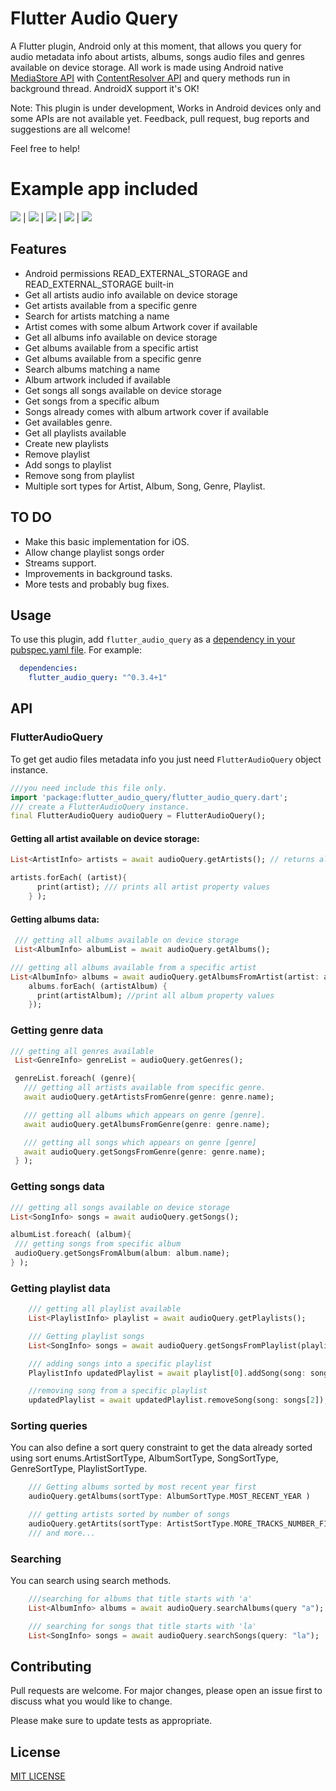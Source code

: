 # Flutter Audio Query

A Flutter plugin, Android only at this moment, that allows you query for audio metadata info about artists, albums, songs audio files and genres available on device storage. All work is made using Android native [MediaStore API](https://developer.android.com/reference/android/provider/MediaStore) with [ContentResolver API](https://developer.android.com/reference/android/content/ContentResolver) and query methods run in background thread. AndroidX support it's OK!

Note: This plugin is under development, Works in Android devices only and some APIs are not available yet. Feedback, pull request, bug reports and suggestions are all welcome!

Feel free to help!

# Example app included

![](https://i.ibb.co/ypbxFLz/artists-anim.gif) |
![](https://i.ibb.co/0c8MpDZ/albums-anim.gif) |
![](https://i.ibb.co/CmYV3qR/genres-anim.gif) |
![](https://i.ibb.co/64qtVZC/songs-anim.gif) |
![](https://i.ibb.co/86VzvyT/playlists-anim.gif)


## Features
* Android permissions READ_EXTERNAL_STORAGE and READ_EXTERNAL_STORAGE built-in
* Get all artists audio info available on device storage
* Get artists available from a specific genre
* Search for artists matching a name
* Artist comes with some album Artwork cover if available
* Get all albums info available on device storage
* Get albums available from a specific artist
* Get albums available from a specific genre
* Search albums matching a name
* Album artwork included if available
* Get songs all songs available on device storage
* Get songs from a specific album
* Songs already comes with album artwork cover if available
* Get availables genre.
* Get all playlists available
* Create new playlists
* Remove playlist
* Add songs to playlist
* Remove song from playlist
* Multiple sort types for Artist, Album, Song, Genre, Playlist.

## TO DO
* Make this basic implementation for iOS.
* Allow change playlist songs order
* Streams support.
* Improvements in background tasks.
* More tests and probably bug fixes.

## Usage
To use this plugin, add `flutter_audio_query` as a [dependency in your pubspec.yaml file](https://flutter.io/platform-plugins/). For example:

```yaml
  dependencies:
    flutter_audio_query: "^0.3.4+1"
```

## API

### FlutterAudioQuery
To get get audio files metadata info you just need `FlutterAudioQuery` object instance.

```dart
///you need include this file only.
import 'package:flutter_audio_query/flutter_audio_query.dart';
/// create a FlutterAudioQuery instance.
final FlutterAudioQuery audioQuery = FlutterAudioQuery();
```
#### Getting all artist available on device storage:
```dart
List<ArtistInfo> artists = await audioQuery.getArtists(); // returns all artists available

artists.forEach( (artist){
      print(artist); /// prints all artist property values
    } );
```
#### Getting albums data:
```dart
 /// getting all albums available on device storage
 List<AlbumInfo> albumList = await audioQuery.getAlbums();

/// getting all albums available from a specific artist
List<AlbumInfo> albums = await audioQuery.getAlbumsFromArtist(artist: artist.name);
    albums.forEach( (artistAlbum) {
      print(artistAlbum); //print all album property values
    });
```
### Getting genre data
```dart
/// getting all genres available
 List<GenreInfo> genreList = audioQuery.getGenres();

 genreList.foreach( (genre){
   /// getting all artists available from specific genre.
   await audioQuery.getArtistsFromGenre(genre: genre.name);

   /// getting all albums which appears on genre [genre].
   await audioQuery.getAlbumsFromGenre(genre: genre.name);

   /// getting all songs which appears on genre [genre]
   await audioQuery.getSongsFromGenre(genre: genre.name);
 } );
 ```
 ### Getting songs data
 ```dart
 /// getting all songs available on device storage
List<SongInfo> songs = await audioQuery.getSongs();

albumList.foreach( (album){
  /// getting songs from specific album
  audioQuery.getSongsFromAlbum(album: album.name);
 } );
```

### Getting playlist data
```dart
    /// getting all playlist available
    List<PlaylistInfo> playlist = await audioQuery.getPlaylists();

    /// Getting playlist songs
    List<SongInfo> songs = await audioQuery.getSongsFromPlaylist(playlist: playlist[0]);

    /// adding songs into a specific playlist
    PlaylistInfo updatedPlaylist = await playlist[0].addSong(song: songs[2] );

    //removing song from a specific playlist
    updatedPlaylist = await updatedPlaylist.removeSong(song: songs[2]);
```

### Sorting queries
You can also define a sort query constraint to get the data already sorted using sort enums.ArtistSortType, AlbumSortType, SongSortType, GenreSortType, PlaylistSortType.

```dart
    /// Getting albums sorted by most recent year first
    audioQuery.getAlbums(sortType: AlbumSortType.MOST_RECENT_YEAR )

    /// getting artists sorted by number of songs
    audioQuery.getArtits(sortType: ArtistSortType.MORE_TRACKS_NUMBER_FIRST);
    /// and more...
```

### Searching
You can search using search methods.

```dart
    ///searching for albums that title starts with 'a'
    List<AlbumInfo> albums = await audioQuery.searchAlbums(query "a");

    /// searching for songs that title starts with 'la'
    List<SongInfo> songs = await audioQuery.searchSongs(query: "la");
```
## Contributing
Pull requests are welcome. For major changes, please open an issue first to discuss what you would like to change.

Please make sure to update tests as appropriate.

## License
[MIT LICENSE](https://opensource.org/licenses/MIT)
